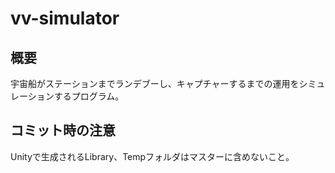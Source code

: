 # vv-simulator
## 概要
宇宙船がステーションまでランデブーし、キャプチャーするまでの運用をシミュレーションするプログラム。

## コミット時の注意
Unityで生成されるLibrary、Tempフォルダはマスターに含めないこと。
